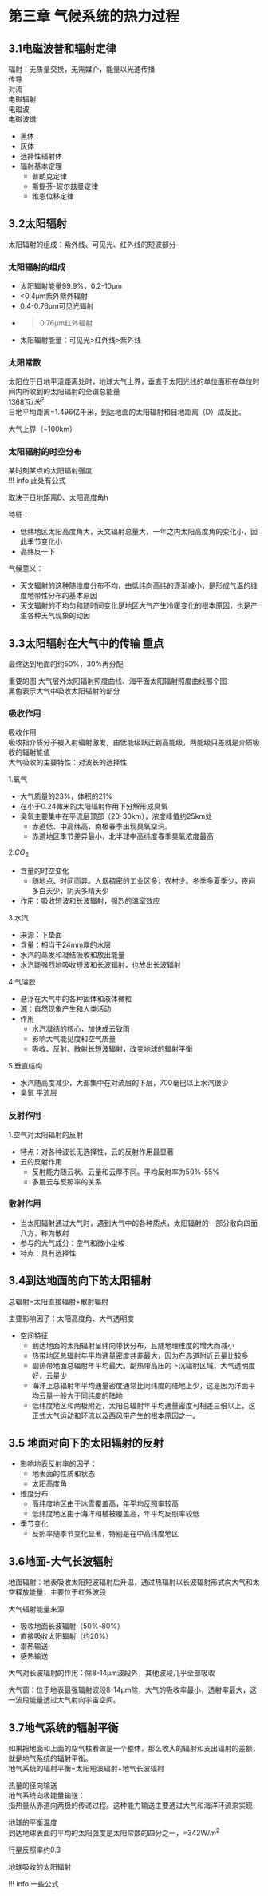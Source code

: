 # 第三章 气候系统的热力过程
## 3.1电磁波普和辐射定律
辐射：无质量交换，无需媒介，能量以光速传播  
传导  
对流  
电磁辐射  
电磁波  
电磁波谱  


* 黑体
* 灰体
* 选择性辐射体
* 辐射基本定理
    * 普朗克定律
    * 斯提芬-玻尔兹曼定律
    * 维恩位移定律
  
## 3.2太阳辐射
太阳辐射的组成：紫外线、可见光、红外线的短波部分  

### 太阳辐射的组成
* 太阳辐射能量99.9%，0.2-10μm
* <0.4μm紫外紫外辐射
* 0.4-0.76μm可见光辐射
* >0.76μm红外辐射
* 太阳辐射能量：可见光>红外线>紫外线

### 太阳常数
太阳位于日地平滚距离处时，地球大气上界，垂直于太阳光线的单位面积在单位时间内所收到的太阳辐射的全谱总能量  
1368瓦/$米^2$  
日地平均距离=1.496亿千米，到达地面的太阳辐射和日地距离（D）成反比。    

大气上界（~100km）  

### 太阳辐射的时空分布
某时刻某点的太阳辐射强度  
!!! info
    此处有公式

取决于日地距离D、太阳高度角h  

特征：  

* 低纬地区太阳高度角大，天文辐射总量大，一年之内太阳高度角的变化小，因此季节变化小
* 高纬反一下

气候意义：  

* 天文辐射的这种随维度分布不均，由低纬向高纬的逐渐减小，是形成气温的维度地带性分布的基本原因
* 天文辐射的不均匀和随时间变化是地区大气产生冷暖变化的根本原因，也是产生各种天气现象的动因


## 3.3太阳辐射在大气中的传输 重点
最终达到地面的约50%，30%再分配  

重要的图 大气层外太阳辐射照度曲线、海平面太阳辐射照度曲线那个图  
黑色表示大气中吸收太阳辐射的部分  

### 吸收作用
吸收作用  
吸收指介质分子被入射辐射激发，由低能级跃迁到高能级，两能级只差就是介质吸收的辐射能值  
大气吸收的主要特性：对波长的选择性  

1.氧气 

* 大气质量的23%，体积的21%  
* 在小于0.24微米的太阳辐射作用下分解形成臭氧  
* 臭氧主要集中在平流层顶部（20-30km），浓度峰值约25km处    
    * 赤道低、中高纬高，南极春季出现臭氧空洞。  
    * 赤道地区季节差异最小，北半球中高纬度春季臭氧浓度最高  

2.$CO_2$

* 含量的时空变化
    * 随地点、时间而异。人烟稠密的工业区多，农村少。冬季多夏季少，夜间多白天少，阴天多晴天少
* 作用：吸收短波和长波辐射，强烈的温室效应

3.水汽

* 来源：下垫面
* 含量：相当于24mm厚的水层
* 水汽的蒸发和凝结吸收和放出能量
* 水汽能强烈地吸收短波和长波辐射，也放出长波辐射

4.气溶胶  

* 悬浮在大气中的各种固体和液体微粒
* 源：自然现象产生和人类活动
* 作用
    * 水汽凝结的核心，加快成云致雨
    * 影响大气能见度和空气质量
    * 吸收、反射、散射长短波辐射，改变地球的辐射平衡

5.垂直结构  

* 水汽随高度减少，大都集中在对流层的下层，700毫巴以上水汽很少
* 臭氧 平流层

### 反射作用

1.空气对太阳辐射的反射  

* 特点：对各种波长无选择性，云的反射作用最显著
* 云的反射作用
    * 反射能力随云状、云量和云厚不同。平均反射率为50%-55%
    * 多层云与反照率的关系
### 散射作用

* 当太阳辐射通过大气时，遇到大气中的各种质点，太阳辐射的一部分散向四面八方，称为散射  
* 参与的大气成分：空气和微小尘埃
* 特点：具有选择性

## 3.4到达地面的向下的太阳辐射
总辐射=太阳直接辐射+散射辐射  

主要影响因子：太阳高度角、大气透明度  

* 空间特征
    * 到达地面的太阳辐射呈纬向带状分布，且随地理维度的增大而减小
    * 热带地区总辐射年平均通量密度并非最大，因为在赤道附近云量比较多
    * 副热带地面总辐射年平均最大。副热带高压的下沉辐射区域，大气透明度好，云量少
    * 海洋上总辐射年平均通量密度通常比同纬度的陆地上少，这是因为洋面平均云量一般大于同纬度的陆地
    * 低纬度地区和两极附近，太阳总辐射年平均通量密度可相差三倍以上，这正式大气运动和环流以及西风带产生的根本原因之一。

## 3.5 地面对向下的太阳辐射的反射
* 影响地表反射率的因子：
    * 地表面的性质和状态
    * 太阳高度角
* 维度分布
    * 高纬度地区由于冰雪覆盖高，年平均反照率较高
    * 低纬度地区由于海洋和植被覆盖高，年平均反照率较低
* 季节变化
    * 反照率随季节变化显著，特别是在中高纬度地区

## 3.6地面-大气长波辐射
地面辐射：地表吸收太阳短波辐射后升温，通过热辐射以长波辐射形式向大气和太空释放能量，主要位于红外波段  

大气辐射能量来源  

* 吸收地面长波辐射（50%-80%）
* 直接吸收太阳辐射（约20%）
* 潜热输送
* 感热输送

大气对长波辐射的作用：除8-14μm波段外，其他波段几乎全部吸收  

大气窗：位于地表最强辐射波段8-14μm除，大气的吸收率最小，透射率最大，这一波段能量透过大气射向宇宙空间。  

## 3.7地气系统的辐射平衡
如果把地面和上面的空气柱看做是一个整体，那么收入的辐射和支出辐射的差额，就是地气系统的辐射平衡。  
地气系统的辐射平衡=太阳短波辐射+地气长波辐射  

热量的径向输送  
地气系统向极能量输送：  
指热量从赤道向两极的传递过程。这种能力输送主要通过大气和海洋环流来实现  

地球的平衡温度  
到达地球表面的平均的太阳强度是太阳常数的四分之一，=342W/$m^2$  

行星反照率约0.3  

地球吸收的太阳辐射

!!! info
    一些公式